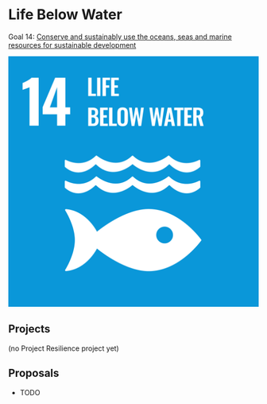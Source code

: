 # Life Below Water

Goal 14: [Conserve and sustainably use the oceans, seas and marine resources for sustainable development](https://sdgs.un.org/goals/goal14)

[![Goal 14](../images/sdgs/E-WEB-Goal-14.png)](https://sdgs.un.org/goals/goal14)

## Projects

(no Project Resilience project yet)

## Proposals

- TODO